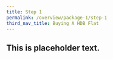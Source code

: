 ```yaml
---
title: Step 1
permalink: /overview/package-1/step-1
third_nav_title: Buying A HDB Flat
---
```



## This is placeholder text.

